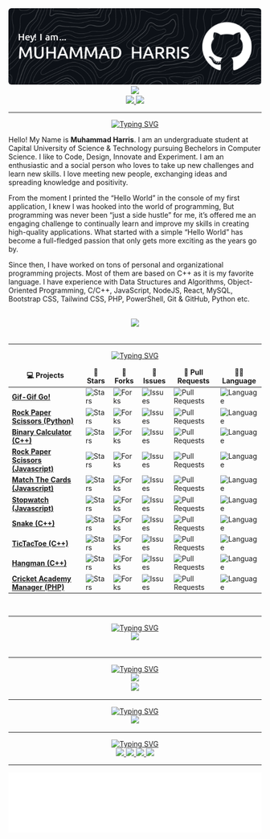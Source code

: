 <!-- page header -->
<!-- reference = https://github.com/leviarista/github-profile-header-generator -->
<div align="center">
  <a href="https://github.com/imharris24">
    <img src="https://github.com/imharris24/imharris24/blob/main/assets/github-header-image.png">
  </a>
</div>


<!-- profile widget -->
<!-- reference = https://github.com/Jurredr/github-widgetbox -->
<div align="center">
  <a href="https://github.com/imharris24">
    <img height=auto width=50% src="https://github-widgetbox.vercel.app/api/profile?username=imharris24&data=followers,repositories,stars,commits&theme=darkmode">
  </a>
</div>

<!-- profile views & stars -->
<!-- reference = https://github.com/Naereen/badges -->
<div align="center">
  <a href="https://github.com/imharris24">
    <!-- page views -->
    <img src="https://gpvc.arturio.dev/imharris24">
    <!-- stars -->
    <img src="https://img.shields.io/github/stars/imharris24?label=Stars">
  </a>
</div>
<!-- other profile views counter -->
<!-- https://count.getloli.com/get/@:imharris24 -->


<hr>


<!-- SVG typing for bio -->
<!-- reference = https://github.com/DenverCoder1/readme-typing-svg -->
<div align="center">
  <a href="https://github.com/imharris24">
    <img src="https://readme-typing-svg.demolab.com?font=Fira+Code&duration=2500&pause=900&color=F5F5F6&center=true&width=435&lines=Computer+Science+Student;Competitive+Programmer;Web+Developer;Ethical+Hacker" alt="Typing SVG" />
  </a>
</div>


<!-- bio -->
<div>
  <p>Hello! My Name is <b>Muhammad Harris</b>. I am an undergraduate student at Capital University of Science & Technology pursuing Bechelors in Computer Science. I like to Code, Design, Innovate and Experiment. I am an enthusiastic and a social person who loves to take up new challenges and learn new skills. I love meeting new people, exchanging ideas and spreading knowledge and positivity.</p>
  <p>From the moment I printed the “Hello World” in the console of my first application, I knew I was hooked into the world of programming, But programming was never been “just a side hustle” for me, it’s offered me an engaging challenge to continually learn and improve my skills in creating high-quality applications. What started with a simple “Hello World” has become a full-fledged passion that only gets more exciting as the years go by.</p>
  <p>Since then, I have worked on tons of personal and organizational programming projects. Most of them are based on C++ as it is my favorite language. I have experience with Data Structures and Algorithms, Object-Oriented Programming, C/C++, JavaScript, NodeJS, React, MySQL, Bootstrap CSS, Tailwind CSS, PHP, PowerShell, Git & GitHub, Python etc.</p>
</div>


<br>


<!-- quote -->
<!-- reference = https://github.com/PiyushSuthar/github-readme-quotes -->
<div align="center">
  <a href="https://github.com/imharris24">
    <img src="https://quotes-github-readme.vercel.app/api?type=horizontal&theme=dark">
  </a>
</div>


<br>
<hr>


<!-- SVG typing for my projects -->
<!-- reference = https://github.com/DenverCoder1/readme-typing-svg -->
<div align="center">
  <a href="https://github.com/imharris24">
    <img src="https://readme-typing-svg.demolab.com?font=Fira+Code&duration=2500&pause=1200&color=F5F5F6&center=true&width=435&lines=My+Projects" alt="Typing SVG" />
  </a>
</div>


<!-- table for projects -->
<div align="center">
  <table align="center">
	  <thead align="center">
		  <tr border: none;>
			  <td><b>💻 Projects</b></td>
			  <td><b>🌟 Stars</b></td>
			  <td><b>🍴 Forks</b></td>
			  <td><b>🐛 Issues</b></td>
			  <td><b>🔔 Pull Requests</b></td>
			  <td><b>👨‍💻 Language</b></td>
		  </tr>
	  </thead>
	  <tbody>
	  	<tr>
  			<td><a href="https://github.com/imharris24/GifGifGo-JS"><b>Gif-Gif Go!</b></a></td>
  			<td><img alt="Stars" src="https://img.shields.io/github/stars/imharris24/GifGifGo-JS?style=flat-square&labelColor=343b41"/></td>
  			<td><img alt="Forks" src="https://img.shields.io/github/forks/imharris24/GifGifGo-JS?style=flat-square&labelColor=343b41"/></td>
  			<td><img alt="Issues" src="https://img.shields.io/github/issues/imharris24/GifGifGo-JS?style=flat-square"/></td>
  			<td><img alt="Pull Requests" src="https://img.shields.io/github/issues-pr/imharris24/GifGifGo-JS?style=flat-square"/></td>
  			<td><img alt="Language" src="https://img.shields.io/github/languages/top/imharris24/GifGifGo-JS?style=flat-square"/></td>
  		</tr>
		  <tr>
			  <td><a href="https://github.com/imharris24/RockPaperScissors-PY"><b>Rock Paper Scissors (Python)</b></a></td>
  			<td><img alt="Stars" src="https://img.shields.io/github/stars/imharris24/RockPaperScissors-PY?style=flat-square&labelColor=343b41"/></td>
	  		<td><img alt="Forks" src="https://img.shields.io/github/forks/imharris24/RockPaperScissors-PY?style=flat-square&labelColor=343b41"/></td>
		  	<td><img alt="Issues" src="https://img.shields.io/github/issues/imharris24/RockPaperScissors-PY?style=flat-square"/></td>
			  <td><img alt="Pull Requests" src="https://img.shields.io/github/issues-pr/imharris24/RockPaperScissors-PY?style=flat-square"/></td>
  			<td><img alt="Language" src="https://img.shields.io/github/languages/top/imharris24/RockPaperScissors-PY?style=flat-square"/></td>
	  	</tr>
		  <tr>
			  <td><a href="https://github.com/imharris24/BinaryCalculator-CPP"><b>Binary Calculator (C++)</b></a></td>
  			<td><img alt="Stars" src="https://img.shields.io/github/stars/imharris24/BinaryCalculator-CPP?style=flat-square&labelColor=343b41"/></td>
	  		<td><img alt="Forks" src="https://img.shields.io/github/forks/imharris24/BinaryCalculator-CPP?style=flat-square&labelColor=343b41"/></td>
		  	<td><img alt="Issues" src="https://img.shields.io/github/issues/imharris24/BinaryCalculator-CPP?style=flat-square"/></td>
			  <td><img alt="Pull Requests" src="https://img.shields.io/github/issues-pr/imharris24/BinaryCalculator-CPP?style=flat-square"/></td>
			  <td><img alt="Language" src="https://img.shields.io/github/languages/top/imharris24/BinaryCalculator-CPP?style=flat-square"/></td>
		  </tr>
  		<tr>
  			<td><a href="https://github.com/imharris24/RockPaperScissors-JS"><b>Rock Paper Scissors (Javascript)</b></a></td>
  			<td><img alt="Stars" src="https://img.shields.io/github/stars/imharris24/RockPaperScissors-JS?style=flat-square&labelColor=343b41"/></td>
  			<td><img alt="Forks" src="https://img.shields.io/github/forks/imharris24/RockPaperScissors-JS?style=flat-square&labelColor=343b41"/></td>
  			<td><img alt="Issues" src="https://img.shields.io/github/issues/imharris24/RockPaperScissors-JS?style=flat-square"/></td>
  			<td><img alt="Pull Requests" src="https://img.shields.io/github/issues-pr/imharris24/RockPaperScissors-JS?style=flat-square"/></td>
  			<td><img alt="Language" src="https://img.shields.io/github/languages/top/imharris24/RockPaperScissors-JS?style=flat-square"/></td>
  		</tr>
  		<tr>
  			<td><a href="https://github.com/imharris24/MatchTheCards-JS"><b>Match The Cards (Javascript)</b></a></td>
  			<td><img alt="Stars" src="https://img.shields.io/github/stars/imharris24/MatchTheCards-JS?style=flat-square&labelColor=343b41"/></td>
  			<td><img alt="Forks" src="https://img.shields.io/github/forks/imharris24/MatchTheCards-JS?style=flat-square&labelColor=343b41"/></td>
  			<td><img alt="Issues" src="https://img.shields.io/github/issues/imharris24/MatchTheCards-JS?style=flat-square"/></td>
  			<td><img alt="Pull Requests" src="https://img.shields.io/github/issues-pr/imharris24/MatchTheCards-JS?style=flat-square"/></td>
  			<td><img alt="Language" src="https://img.shields.io/github/languages/top/imharris24/MatchTheCards-JS?style=flat-square"/></td>
  		</tr>
  		<tr>
  			<td><a href="https://github.com/imharris24/Stopwatch-JS"><b>Stopwatch (Javascript)</b></a></td>
  			<td><img alt="Stars" src="https://img.shields.io/github/stars/imharris24/Stopwatch-JS?style=flat-square&labelColor=343b41"/></td>
  			<td><img alt="Forks" src="https://img.shields.io/github/forks/imharris24/Stopwatch-JS?style=flat-square&labelColor=343b41"/></td>
  			<td><img alt="Issues" src="https://img.shields.io/github/issues/imharris24/Stopwatch-JS?style=flat-square"/></td>
  			<td><img alt="Pull Requests" src="https://img.shields.io/github/issues-pr/imharris24/Stopwatch-JS?style=flat-square"/></td>
  			<td><img alt="Language" src="https://img.shields.io/github/languages/top/imharris24/Stopwatch-JS?style=flat-square"/></td>
  		</tr>
  		<tr>
  			<td><a href="https://github.com/imharris24/Snake-CPP"><b>Snake (C++)</b></a></td>
  			<td><img alt="Stars" src="https://img.shields.io/github/stars/imharris24/Snake-CPP?style=flat-square&labelColor=343b41"/></td>
  			<td><img alt="Forks" src="https://img.shields.io/github/forks/imharris24/Snake-CPP?style=flat-square&labelColor=343b41"/></td>
  			<td><img alt="Issues" src="https://img.shields.io/github/issues/imharris24/Snake-CPP?style=flat-square"/></td>
  			<td><img alt="Pull Requests" src="https://img.shields.io/github/issues-pr/imharris24/Snake-CPP?style=flat-square"/></td>
  			<td><img alt="Language" src="https://img.shields.io/github/languages/top/imharris24/Snake-CPP?style=flat-square"/></td>
	  	</tr>
	  	<tr>
  			<td><a href="https://github.com/imharris24/TicTacToe-CPP"><b>TicTacToe (C++)</b></a></td>
  			<td><img alt="Stars" src="https://img.shields.io/github/stars/imharris24/TicTacToe-CPP?style=flat-square&labelColor=343b41"/></td>
  			<td><img alt="Forks" src="https://img.shields.io/github/forks/imharris24/TicTacToe-CPP?style=flat-square&labelColor=343b41"/></td>
  			<td><img alt="Issues" src="https://img.shields.io/github/issues/imharris24/TicTacToe-CPP?style=flat-square"/></td>
  			<td><img alt="Pull Requests" src="https://img.shields.io/github/issues-pr/imharris24/TicTacToe-CPP?style=flat-square"/></td>
	  		<td><img alt="Language" src="https://img.shields.io/github/languages/top/imharris24/TicTacToe-CPP?style=flat-square"/></td>
	  	</tr>
  		<tr>
  			<td><a href="https://github.com/imharris24/Hangman-CPP"><b>Hangman (C++)</b></a></td>
  			<td><img alt="Stars" src="https://img.shields.io/github/stars/imharris24/Hangman-CPP?style=flat-square&labelColor=343b41"/></td>
  			<td><img alt="Forks" src="https://img.shields.io/github/forks/imharris24/Hangman-CPP?style=flat-square&labelColor=343b41"/></td>
	  		<td><img alt="Issues" src="https://img.shields.io/github/issues/imharris24/Hangman-CPP?style=flat-square"/></td>
	  		<td><img alt="Pull Requests" src="https://img.shields.io/github/issues-pr/imharris24/Hangman-CPP?style=flat-square"/></td>
	  		<td><img alt="Language" src="https://img.shields.io/github/languages/top/imharris24/Hangman-CPP?style=flat-square"/></td>
	  	</tr>
	  	<tr>
	  		<td><a href="https://github.com/imharris24/CAM-WEB"><b>Cricket Academy Manager (PHP)</b></a></td>
	  		<td><img alt="Stars" src="https://img.shields.io/github/stars/imharris24/CAM-WEB?style=flat-square&labelColor=343b41"/></td>
	  		<td><img alt="Forks" src="https://img.shields.io/github/forks/imharris24/CAM-WEB?style=flat-square&labelColor=343b41"/></td>
	  		<td><img alt="Issues" src="https://img.shields.io/github/issues/imharris24/CAM-WEB?style=flat-square"/></td>
	  		<td><img alt="Pull Requests" src="https://img.shields.io/github/issues-pr/imharris24/CAM-WEB?style=flat-square"/></td>
	  		<td><img alt="Language" src="https://img.shields.io/github/languages/top/imharris24/CAM-WEB?style=flat-square"/></td>
	  	</tr>
	  </tbody>
  </table>
</div>


<br>
<hr>


<!-- SVG typing for tech stack -->
<!-- reference = https://github.com/DenverCoder1/readme-typing-svg -->
<div align="center">
  <a href="https://github.com/imharris24">
    <img src="https://readme-typing-svg.demolab.com?font=Fira+Code&duration=2500&pause=1200&color=F5F5F6&center=true&width=435&lines=TechStack;Technologies" alt="Typing SVG" />
  </a>
</div>


<!-- tech stack -->
<!-- reference = https://github.com/tandpfun/skill-icons -->
<div align="center">
  <a href="https://github.com/imharris24">
    <img src="https://skillicons.dev/icons?i=c,cpp,py,html,css,js,php,mysql,nodejs,md,matlab,linux,powershell,git,github,stackoverflow,visualstudio,vscode,figma,bootstrap,tailwind&perline=7" />
  </a>
</div>


<br>
<hr>


<!-- SVG typing for streat stats and trophies -->
<!-- reference = https://github.com/DenverCoder1/readme-typing-svg -->
<div align="center">
  <a href="https://github.com/imharris24">
    <img src="https://readme-typing-svg.demolab.com?font=Fira+Code&duration=2500&pause=1200&color=F5F5F6&center=true&width=435&lines=Streak+Stats+and+Trophies" alt="Typing SVG" />
  </a>
</div>


<!-- streak stats -->
<!-- reference = https://github.com/DenverCoder1/github-readme-streak-stats -->
<div align="center">
  <a href="https://github.com/imharris24">
    <img src="https://streak-stats.demolab.com?user=imharris24&theme=dark&hide_border=true&border_radius=0&background=0C0C0900">
  <a>
</div>

	  
<!-- github trophies -->
<!-- reference = https://github.com/ryo-ma/github-profile-trophy -->
<div align="center">
  <a href="https://github.com/imharris24">
    <img src="https://github-profile-trophy.vercel.app/?username=imharris24&theme=onestar&no-bg=true&no-frame=true">
  </a>	  
</div>
	  

<hr>
	  

<!-- SVG typing for github stats -->
<!-- reference = https://github.com/DenverCoder1/readme-typing-svg -->
<div align="center">
  <a href="https://github.com/imharris24">
    <img src="https://readme-typing-svg.demolab.com?font=Fira+Code&duration=2500&pause=1200&color=F5F5F6&center=true&width=435&lines=Github+Statistics" alt="Typing SVG" />
  </a>
</div>


<!-- github metrics -->
<!-- reference = https://github.com/lowlighter/metrics -->
<div align="center">
  <a href="https://github.com/imharris24">
    <img src="https://metrics.lecoq.io/imharris24?template=classic&isocalendar=1&languages=1&followup=1&achievements=1&activity=1&base=header%2C%20activity%2C%20community%2C%20repositories%2C%20metadata&base.indepth=false&base.hireable=false&base.skip=false&isocalendar=false&isocalendar.duration=full-year&languages=false&languages.limit=12&languages.threshold=0%25&languages.other=false&languages.colors=github&languages.sections=most-used&languages.indepth=false&languages.analysis.timeout=15&languages.analysis.timeout.repositories=7.5&languages.categories=markup%2C%20programming&languages.recent.categories=markup%2C%20programming&languages.recent.load=300&languages.recent.days=14&followup=false&followup.sections=repositories&followup.indepth=false&followup.archived=true&achievements=false&achievements.threshold=C&achievements.secrets=true&achievements.display=compact&achievements.limit=0&activity=false&activity.limit=5&activity.load=300&activity.days=14&activity.visibility=all&activity.timestamps=false&activity.filter=all&config.timezone=Asia%2FKarachi">
  </a>
</div>

	  
<hr>
	  

<!-- SVG typing for github stats -->
<!-- reference = https://github.com/DenverCoder1/readme-typing-svg -->
<div align="center">
  <a href="https://github.com/imharris24">
    <img src="https://readme-typing-svg.demolab.com?font=Fira+Code&duration=2500&pause=1200&color=F5F5F6&center=true&width=435&lines=Follow+me+on+social+media" alt="Typing SVG" />
  </a>
</div>


<!-- social links -->
<!-- icon reference =  https://github.com/Ileriayo/markdown-badges -->
<div align="center">
  <!-- portfolio -->
  <a href="https://imharris24.github.io">
    <img src="https://img.shields.io/badge/Portfolio-%23000000.svg?style=for-the-badge&logo=firefox&logoColor=#FF7139">
  <a>
  <!-- mail -->
  <a href="mailto:harris20014@gmail.com">
    <img src="https://img.shields.io/badge/Gmail-D14836?style=for-the-badge&logo=gmail&logoColor=white">
  </a>
  <!-- instagram -->
  <a href="https://instagram.com/im_harrisg">
    <img src="https://img.shields.io/badge/Instagram-%23E4405F.svg?style=for-the-badge&logo=Instagram&logoColor=white">
  </a>
  <!-- snapchat -->
  <a href="https://www.snapchat.com/add/im_harrisg">
    <img src="https://img.shields.io/badge/Snapchat-%23FFFC00.svg?style=for-the-badge&logo=Snapchat&logoColor=white">
  </a>
</div>


<hr>


<!-- end gif -->
<div align="center">
  <a href="https://github.com/imharris24">
    <img height="120" alt="Thanks for visiting me" width="100%" src="https://github.com/imharris24/imharris24/blob/main/assets/gif.svg">
  </a>
</div>
